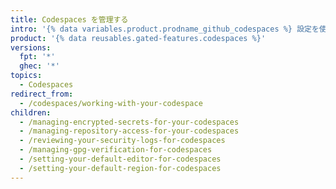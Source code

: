 ```yaml
---
title: Codespaces を管理する
intro: '{% data variables.product.prodname_github_codespaces %} 設定を使用して、codespace に必要な情報を管理できます。'
product: '{% data reusables.gated-features.codespaces %}'
versions:
  fpt: '*'
  ghec: '*'
topics:
  - Codespaces
redirect_from:
  - /codespaces/working-with-your-codespace
children:
  - /managing-encrypted-secrets-for-your-codespaces
  - /managing-repository-access-for-your-codespaces
  - /reviewing-your-security-logs-for-codespaces
  - /managing-gpg-verification-for-codespaces
  - /setting-your-default-editor-for-codespaces
  - /setting-your-default-region-for-codespaces
---
```


